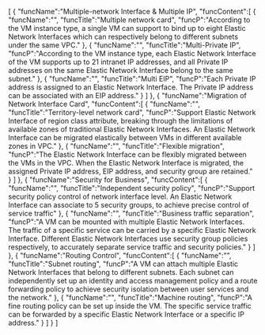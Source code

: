 [
	{
		"funcName":"Multiple-network Interface & Multiple IP",
		"funcContent":[
			{
				"funcName":"",
				"funcTitle":"Multiple network card",
				"funcP":"According to the VM instance type, a single VM can support to bind up to eight Elastic Network Interfaces which can respectively belong to different subnets under the same VPC."
			},
			{
				"funcName":"",
				"funcTitle":"Multi-Private IP",
				"funcP":"According to the VM instance type, each Elastic Network Interface of the VM supports up to 21 intranet IP addresses, and all Private IP addresses on the same Elastic Network Interface belong to the same subnet."
			},
			{
				"funcName":"",
				"funcTitle":"Multi EIP",
				"funcP":"Each Private IP address is assigned to an Elastic Network Interface. The Private IP address can be associated with an EIP address."
			}
		]
	},
	{
		"funcName":"Migration of Network Interface Card",
		"funcContent":[
			{
				"funcName":"",
				"funcTitle":"Territory-level network card",
				"funcP":"Support Elastic Network Interface of region class attribute, breaking through the limitations of available zones of traditional Elastic Network Interfaces. An Elastic Network Interface can be migrated elastically between VMs in different available zones in VPC."
			},
			{
				"funcName":"",
				"funcTitle":"Flexible migration",
				"funcP":"The Elastic Network Interface can be flexibly migrated between the VMs in the VPC. When the Elastic Network Interface is migrated, the assigned Private IP address, EIP address, and security group are retained."
			}
		]
	},
	{
		"funcName":"Security for Business",
		"funcContent":[
			{
				"funcName":"",
				"funcTitle":"Independent security policy",
				"funcP":"Support security policy control of network interface level. An Elastic Network Interface can associate to 5 security groups, to achieve precise control of service traffic"
			},
			{
				"funcName":"",
				"funcTitle":"Business traffic separation",
				"funcP":"A VM can be mounted with multiple Elastic Network Interfaces. The traffic of a specific service can be carried by a specific Elastic Network Interface. Different Elastic Network Interfaces use security group policies respectively, to accurately separate service traffic and security policies."
			}
		]
	},
	{
		"funcName":"Routing Control",
		"funcContent":[
			{
				"funcName":"",
				"funcTitle":"Subnet routing",
				"funcP":"A VM can attach multiple Elastic Network Interfaces that belong to different subnets. Each subnet can independently set up an identity and access management policy and a route forwarding policy to achieve security isolation between user services and the network."
			},
			{
				"funcName":"",
				"funcTitle":"Machine routing",
				"funcP":"A fine routing policy can be set up inside the VM. The specific service traffic can be forwarded by a specific Elastic Network Interface or a specific IP address."
			}
		]
	}
]